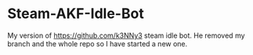 # Steam-AKF-Idle-Bot
My version of https://github.com/k3NNy3 steam idle bot. He removed my branch and the whole repo so I have started a new one.
